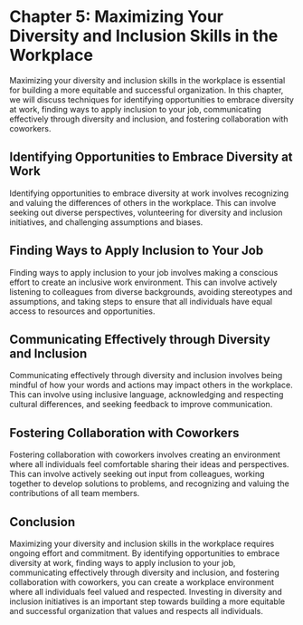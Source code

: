 Chapter 5: Maximizing Your Diversity and Inclusion Skills in the Workplace
==========================================================================

Maximizing your diversity and inclusion skills in the workplace is essential for building a more equitable and successful organization. In this chapter, we will discuss techniques for identifying opportunities to embrace diversity at work, finding ways to apply inclusion to your job, communicating effectively through diversity and inclusion, and fostering collaboration with coworkers.

Identifying Opportunities to Embrace Diversity at Work
------------------------------------------------------

Identifying opportunities to embrace diversity at work involves recognizing and valuing the differences of others in the workplace. This can involve seeking out diverse perspectives, volunteering for diversity and inclusion initiatives, and challenging assumptions and biases.

Finding Ways to Apply Inclusion to Your Job
-------------------------------------------

Finding ways to apply inclusion to your job involves making a conscious effort to create an inclusive work environment. This can involve actively listening to colleagues from diverse backgrounds, avoiding stereotypes and assumptions, and taking steps to ensure that all individuals have equal access to resources and opportunities.

Communicating Effectively through Diversity and Inclusion
---------------------------------------------------------

Communicating effectively through diversity and inclusion involves being mindful of how your words and actions may impact others in the workplace. This can involve using inclusive language, acknowledging and respecting cultural differences, and seeking feedback to improve communication.

Fostering Collaboration with Coworkers
--------------------------------------

Fostering collaboration with coworkers involves creating an environment where all individuals feel comfortable sharing their ideas and perspectives. This can involve actively seeking out input from colleagues, working together to develop solutions to problems, and recognizing and valuing the contributions of all team members.

Conclusion
----------

Maximizing your diversity and inclusion skills in the workplace requires ongoing effort and commitment. By identifying opportunities to embrace diversity at work, finding ways to apply inclusion to your job, communicating effectively through diversity and inclusion, and fostering collaboration with coworkers, you can create a workplace environment where all individuals feel valued and respected. Investing in diversity and inclusion initiatives is an important step towards building a more equitable and successful organization that values and respects all individuals.
